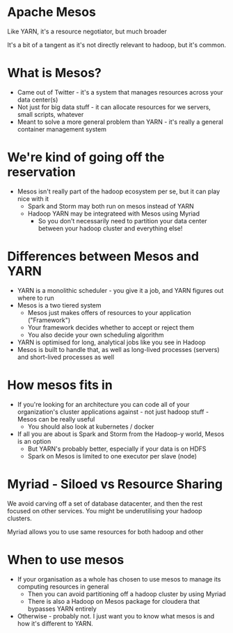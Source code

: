 # Apache Mesos

Like YARN, it's a resource negotiator, but much broader

It's a bit of a tangent as it's not directly relevant to hadoop, but it's common.

# What is Mesos?

* Came out of Twitter - it's a system that manages resources across your data center(s)
* Not just for big data stuff - it can allocate resources for we servers, small scripts, whatever
* Meant to solve a more general problem than YARN - it's really a general container management system

# We're kind of going off the reservation

* Mesos isn't really part of the hadoop ecosystem per se, but it can play nice with it
    - Spark and Storm may both run on mesos instead of YARN
    - Hadoop YARN may be integrateed with Mesos using Myriad
        + So you don't necessarily need to partition your data center between your hadoop cluster and everything else!

# Differences between Mesos and YARN

* YARN is a monolithic scheduler - you give it a job, and YARN figures out where to run
* Mesos is a two tiered system
    - Mesos just makes offers of resources to your application ("Framework") 
    - Your framework decides whether to accept or reject them 
    - You also decide your own scheduling algorithm
* YARN is optimised for long, analytical jobs like you see in Hadoop
* Mesos is built to handle that, as well as long-lived processes (servers) and short-lived processes as well

# How mesos fits in

* If you're looking for an architecture you can code all of your organization's cluster applications against - not just hadoop stuff - Mesos can be really useful
    - You should also look at kubernetes / docker
* If all you are about is Spark and Storm from the Hadoop-y world, Mesos is an option
    - But YARN's probably better, especially if your data is on HDFS 
    - Spark on Mesos is limited to one executor per slave (node)

# Myriad - Siloed vs Resource Sharing

We avoid carving off a set of database datacenter, and then the rest focused on other services. You might be underutilising your hadoop clusters.

Myriad allows you to use same resources for both hadoop and other

# When to use mesos

* If your organisation as a whole has chosen to use mesos to manage its computing resources in general
    - Then you can avoid partitioning off a hadoop cluster by using Myriad 
    - There is also a Hadoop on Mesos package for cloudera that bypasses YARN entirely
* Otherwise - probably not. I just want you to know what mesos is and how it's different to YARN.









